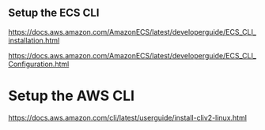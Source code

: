 ## Setup the ECS CLI
https://docs.aws.amazon.com/AmazonECS/latest/developerguide/ECS_CLI_installation.html

https://docs.aws.amazon.com/AmazonECS/latest/developerguide/ECS_CLI_Configuration.html

# Setup the AWS CLI
https://docs.aws.amazon.com/cli/latest/userguide/install-cliv2-linux.html